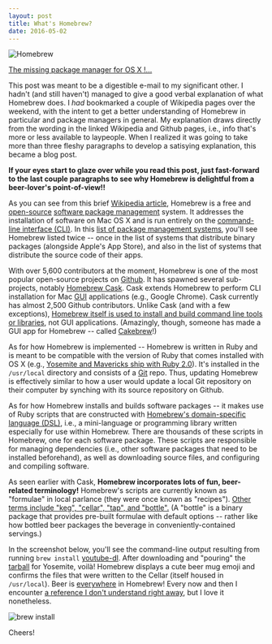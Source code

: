 ```yaml
---
layout: post
title: What's Homebrew?
date: 2016-05-02
---
```


![Homebrew](https://avatars0.githubusercontent.com/u/1503512?v=3&s=400)

[The missing package manager for OS X !...](http://brew.sh)

This post was meant to be a digestible e-mail to my significant other. I hadn't (and still haven't) managed to give a good verbal explanation of what Homebrew does. I *had* bookmarked a couple of Wikipedia pages over the weekend, with the intent to get a better understanding of Homebrew in particular and package managers in general. My explanation draws directly from the wording in the linked Wikipedia and Github pages, i.e., info that's more or less available to laypeople. When I realized it was going to take more than three fleshy paragraphs to develop a satisying explanation, this became a blog post.

**If your eyes start to glaze over while you read this post, just fast-forward to the last couple paragraphs to see why Homebrew is delightful from a beer-lover's point-of-view!!**

As you can see from this brief [Wikipedia article](https://en.wikipedia.org/wiki/Homebrew_(package_management_software)), Homebrew is a free and [open-source](https://en.wikipedia.org/wiki/Open-source_software) [software package management](https://en.wikipedia.org/wiki/Package_manager) system. It addresses the installation of software on Mac OS X and is run entirely on the [command-line interface (CLI)](https://en.wikipedia.org/wiki/Command-line_interface). In this [list of package management systems](https://en.wikipedia.org/wiki/List_of_software_package_management_systems), you'll see Homebrew listed twice -- once in the list of systems that distribute binary packages (alongside Apple's App Store), and also in the list of systems that distribute the source code of their apps.

With over 5,600 contributors at the moment, Homebrew is one of the most popular open-source projects on [Github](https://github.com). It has spawned several sub-projects, notably [Homebrew Cask](https://caskroom.github.io). Cask extends Homebrew to perform CLI installation for Mac [GUI](https://en.wikipedia.org/wiki/Graphical_user_interface) applications (e.g., Google Chrome). Cask currently has almost 2,500 Github contributors. Unlike Cask (and with a few exceptions), [Homebrew itself is used to install and build command line tools or libraries](https://github.com/Homebrew/brew/blob/master/share/doc/homebrew/Acceptable-Formulae.md#stuff-that-builds-a-app), not GUI applications. (Amazingly, though, someone has made a GUI app for Homebrew -- called [Cakebrew](https://www.cakebrew.com/)!)

As for how Homebrew is implemented -- Homebrew is written in Ruby and is meant to be compatible with the version of Ruby that comes installed with OS X (e.g., [Yosemite and Mavericks ship with Ruby 2.0](https://www.ruby-lang.org/en/documentation/installation/#homebrew)). It's installed in the `/usr/local` directory and consists of a [Git](https://en.wikipedia.org/wiki/Git_(software)) repo. Thus, updating Homebrew is effectively similar to how a user would update a local Git repository on their computer by synching with its source repository on Github.

As for how Homebrew installs and builds software packages -- it makes use of Ruby scripts that are constructed with [Homebrew's domain-specific language (DSL)](http://www.rubydoc.info/github/Homebrew/brew/master), i.e., a mini-language or programming library written especially for use within Homebrew. There are thousands of these scripts in Homebrew, one for each software package. These scripts are responsible for managing dependencies (i.e., other software packages that need to be installed beforehand), as well as downloading source files, and configuring and compiling software.

As seen earlier with Cask, **Homebrew incorporates lots of fun, beer-related terminology!** Homebrew's scripts are currently known as "formulae" in local parlance (they were once known as "recipes"). [Other terms include "keg", "cellar", "tap", and "bottle".](https://github.com/Homebrew/brew/blob/master/share/doc/homebrew/Formula-Cookbook.md#homebrew-terminology) (A "bottle" is a binary package that provides pre-built formulae with default options -- rather like how bottled beer packages the beverage in conveniently-contained servings.)

In the screenshot below, you'll see the command-line output resulting from running `brew install` [youtube-dl](https://rg3.github.io/youtube-dl/). After downloading and "pouring" the [tarball](https://en.wikipedia.org/wiki/Tar_(computing)#File_format) for Yosemite, voilà! Homebrew displays a cute beer mug emoji and confirms the files that were written to the Cellar (itself housed in `/usr/local`). Beer is [everywhere](http://braumeister.org/) in Homebrew! Every now and then I encounter [a reference I don't understand right away](https://github.com/Homebrew/homebrew-head-only), but I love it nonetheless.

![brew install]({{site.github.url}}/images/2016-05/brew-mug.png)

Cheers!